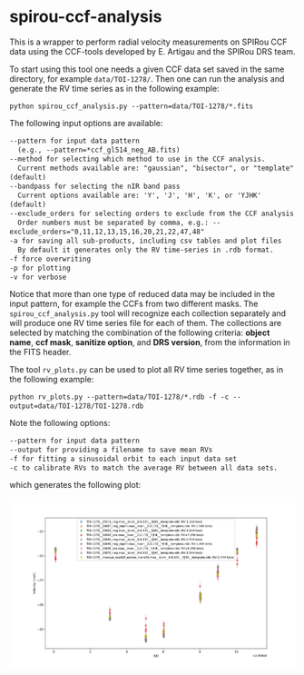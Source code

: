 # spirou-ccf-analysis

This is a wrapper to perform radial velocity measurements on SPIRou CCF data using the CCF-tools developed by E. Artigau and the SPIRou DRS team. 

To start using this tool one needs a given CCF data set saved in the same directory, for example `data/TOI-1278/`.  Then one can run the analysis and generate the RV time series as in the following example:

```
python spirou_ccf_analysis.py --pattern=data/TOI-1278/*.fits
```

The following input options are available:
```
--pattern for input data pattern 
  (e.g., --pattern=*ccf_gl514_neg_AB.fits)
--method for selecting which method to use in the CCF analysis. 
  Current methods available are: "gaussian", "bisector", or "template" (default)
--bandpass for selecting the nIR band pass
  Current options available are: 'Y', 'J', 'H', 'K', or 'YJHK' (default)
--exclude_orders for selecting orders to exclude from the CCF analysis
  Order numbers must be separated by comma, e.g.: --exclude_orders="0,11,12,13,15,16,20,21,22,47,48"
-a for saving all sub-products, including csv tables and plot files
  By default it generates only the RV time-series in .rdb format.
-f force overwriting
-p for plotting
-v for verbose
```
Notice that more than one type of reduced data may be included in the input pattern, for example the CCFs from two different masks. The `spirou_ccf_analysis.py` tool will recognize each collection separately and will produce one RV time series file for each of them. The collections are selected by matching the combination of the following criteria: **object name**, **ccf mask**, **sanitize option**, and **DRS version**, from the information in the FITS header.

The tool `rv_plots.py` can be used to plot all RV time series together, as in the following example:

```
python rv_plots.py --pattern=data/TOI-1278/*.rdb -f -c --output=data/TOI-1278/TOI-1278.rdb
```

Note the following options:
```
--pattern for input data pattern 
--output for providing a filename to save mean RVs
-f for fitting a sinusoidal orbit to each input data set
-c to calibrate RVs to match the average RV between all data sets.
```

which generates the following plot:

![Alt text](Figures/TOI-1278.png?raw=true "Title")
